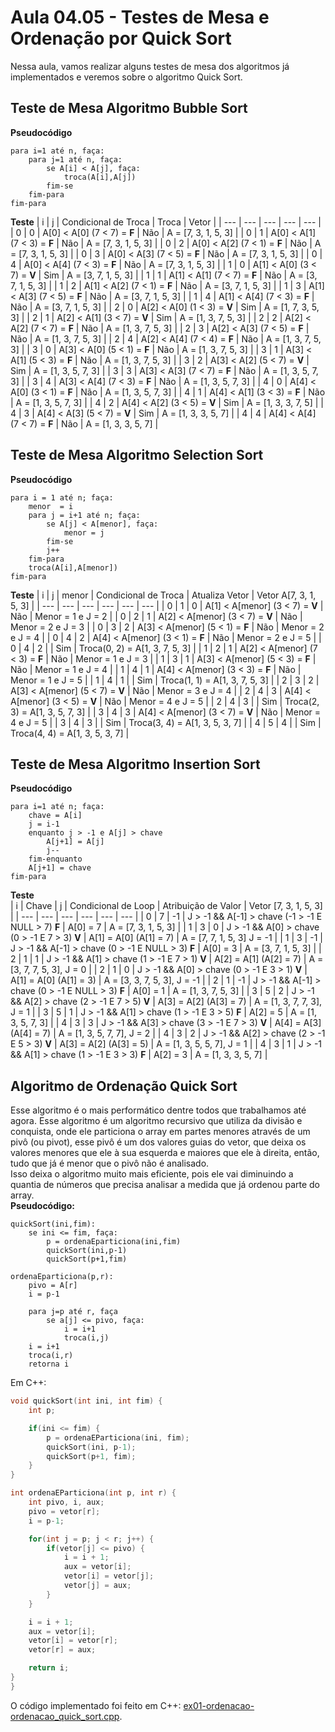 # Aula 04.05 - Testes de Mesa e Ordenação por Quick Sort
Nessa aula, vamos realizar alguns testes de mesa dos algoritmos já implementados e veremos sobre o algoritmo Quick Sort.

## Teste de Mesa Algoritmo Bubble Sort
**Pseudocódigo**
```
para i=1 até n, faça:
	para j=1 até n, faça:
		se A[i] < A[j], faça:
			troca(A[i],A[j])
		fim-se
	fim-para
fim-para
```
**Teste**
| i | j | Condicional de Troca | Troca | Vetor |
| --- | --- | --- | --- | --- |
| 0 | 0 | A[0] < A[0] (7 < 7) = **F** | Não | A = [7, 3, 1, 5, 3] |
| 0 | 1 | A[0] < A[1] (7 < 3) = **F** | Não | A = [7, 3, 1, 5, 3] |
| 0 | 2 | A[0] < A[2] (7 < 1) = **F** | Não | A = [7, 3, 1, 5, 3] |
| 0 | 3 | A[0] < A[3] (7 < 5) = **F** | Não | A = [7, 3, 1, 5, 3] |
| 0 | 4 | A[0] < A[4] (7 < 3) = **F** | Não | A = [7, 3, 1, 5, 3] |
| 1 | 0 | A[1] < A[0] (3 < 7) = **V** | Sim | A = [3, 7, 1, 5, 3] |
| 1 | 1 | A[1] < A[1] (7 < 7) = **F** | Não | A = [3, 7, 1, 5, 3] |
| 1 | 2 | A[1] < A[2] (7 < 1) = **F** | Não | A = [3, 7, 1, 5, 3] |
| 1 | 3 | A[1] < A[3] (7 < 5) = **F** | Não | A = [3, 7, 1, 5, 3] |
| 1 | 4 | A[1] < A[4] (7 < 3) = **F** | Não | A = [3, 7, 1, 5, 3] |
| 2 | 0 | A[2] < A[0] (1 < 3) = **V** | Sim | A = [1, 7, 3, 5, 3] |
| 2 | 1 | A[2] < A[1] (3 < 7) = **V** | Sim | A = [1, 3, 7, 5, 3] |
| 2 | 2 | A[2] < A[2] (7 < 7) = **F** | Não | A = [1, 3, 7, 5, 3] |
| 2 | 3 | A[2] < A[3] (7 < 5) = **F** | Não | A = [1, 3, 7, 5, 3] |
| 2 | 4 | A[2] < A[4] (7 < 4) = **F** | Não | A = [1, 3, 7, 5, 3] |
| 3 | 0 | A[3] < A[0] (5 < 1) = **F** | Não | A = [1, 3, 7, 5, 3] |
| 3 | 1 | A[3] < A[1] (5 < 3) = **F** | Não | A = [1, 3, 7, 5, 3] |
| 3 | 2 | A[3] < A[2] (5 < 7) = **V** | Sim | A = [1, 3, 5, 7, 3] |
| 3 | 3 | A[3] < A[3] (7 < 7) = **F** | Não | A = [1, 3, 5, 7, 3] |
| 3 | 4 | A[3] < A[4] (7 < 3) = **F** | Não | A = [1, 3, 5, 7, 3] |
| 4 | 0 | A[4] < A[0] (3 < 1) = **F** | Não | A = [1, 3, 5, 7, 3] |
| 4 | 1 | A[4] < A[1] (3 < 3) = **F** | Não | A = [1, 3, 5, 7, 3] |
| 4 | 2 | A[4] < A[2] (3 < 5) = **V** | Sim | A = [1, 3, 3, 7, 5] |
| 4 | 3 | A[4] < A[3] (5 < 7) = **V** | Sim | A = [1, 3, 3, 5, 7] |
| 4 | 4 | A[4] < A[4] (7 < 7) = **F** | Não | A = [1, 3, 3, 5, 7] |

## Teste de Mesa Algoritmo Selection Sort
**Pseudocódigo**
```
para i = 1 até n; faça:
	menor  = i
	para j = i+1 até n; faça:
		se A[j] < A[menor], faça:
			menor = j
		fim-se
		j++
	fim-para
	troca(A[i],A[menor])
fim-para
```
**Teste**
| i | j | menor | Condicional de Troca | Atualiza Vetor | Vetor A[7, 3, 1, 5, 3] |
| --- | --- | --- | --- | --- | --- |
| 0 | 1 | 0 | A[1] < A[menor] (3 < 7) = **V** | Não | Menor = 1 e J = 2 |
| 0 | 2 | 1 | A[2] < A[menor] (3 < 7) = **V** | Não | Menor = 2 e J = 3 |
| 0 | 3 | 2 | A[3] < A[menor] (5 < 1) = **F** | Não | Menor = 2 e J = 4 |
| 0 | 4 | 2 | A[4] < A[menor] (3 < 1) = **F** | Não | Menor = 2 e J = 5 |
| 0 | 4 | 2 |  | Sim | Troca(0, 2) = A[1, 3, 7, 5, 3] |
| 1 | 2 | 1 | A[2] < A[menor] (7 < 3) = **F** | Não | Menor = 1 e J = 3 |
| 1 | 3 | 1 | A[3] < A[menor] (5 < 3) = **F** | Não | Menor = 1 e J = 4 |
| 1 | 4 | 1 | A[4] < A[menor] (3 < 3) = **F** | Não | Menor = 1 e J = 5 |
| 1 | 4 | 1 |  | Sim | Troca(1, 1) = A[1, 3, 7, 5, 3] |
| 2 | 3 | 2 | A[3] < A[menor] (5 < 7) = **V** | Não | Menor = 3 e J = 4 |
| 2 | 4 | 3 | A[4] < A[menor] (3 < 5) = **V** | Não | Menor = 4 e J = 5 |
| 2 | 4 | 3 |  | Sim | Troca(2, 3) = A[1, 3, 5, 7, 3] |
| 3 | 4 | 3 | A[4] < A[menor] (3 < 7) = **V** | Não | Menor = 4 e J = 5 |
| 3 | 4 | 3 |  | Sim | Troca(3, 4) = A[1, 3, 5, 3, 7] |
| 4 | 5 | 4 |  | Sim | Troca(4, 4) = A[1, 3, 5, 3, 7] |

## Teste de Mesa Algoritmo Insertion Sort
**Pseudocódigo**
```
para i=1 até n; faça:
	chave = A[i]
	j = i-1
	enquanto j > -1 e A[j] > chave
		A[j+1] = A[j]
		j--
	fim-enquanto
	A[j+1] = chave
fim-para
```
**Teste**  
| i | Chave | j | Condicional de Loop | Atribuição de Valor | Vetor [7, 3, 1, 5, 3] |
| --- | --- | --- | --- | --- | --- |
| 0 | 7 | -1 | J > -1 && A[-1] > chave (-1 > -1 E NULL > 7) **F** | A[0] = 7 | A = [7, 3, 1, 5, 3] |
| 1 | 3 | 0 | J > -1 && A[0] > chave (0 > -1 E 7 > 3) **V** | A[1] = A[0] (A[1] = 7) | A = [7, 7, 1, 5, 3] J = -1 |
| 1 | 3 | -1 | J > -1 && A[-1] > chave (0 > -1 E NULL > 3) **F** | A[0] = 3 | A = [3, 7, 1, 5, 3] |
| 2 | 1 | 1 | J > -1 && A[1] > chave (1 > -1 E 7 > 1) **V** | A[2] = A[1] (A[2] = 7) | A = [3, 7, 7, 5, 3], J = 0 |
| 2 | 1 | 0 | J > -1 && A[0] > chave (0 > -1 E 3 > 1) **V** | A[1] = A[0] (A[1] = 3) | A = [3, 3, 7, 5, 3], J = -1 |
| 2 | 1 | -1 | J > -1 && A[-1] > chave (0 > -1 E NULL > 3) **F** | A[0] = 1 | A = [1, 3, 7, 5, 3] |
| 3 | 5 | 2 | J > -1 && A[2] > chave (2 > -1 E 7 > 5) **V** | A[3] = A[2] (A[3] = 7) | A = [1, 3, 7, 7, 3], J = 1 |
| 3 | 5 | 1 | J > -1 && A[1] > chave (1 > -1 E 3 > 5) **F** | A[2] = 5 | A = [1, 3, 5, 7, 3] |
| 4 | 3 | 3 | J > -1 && A[3] > chave (3 > -1 E 7 > 3) **V** | A[4] = A[3] (A[4] = 7) | A = [1, 3, 5, 7, 7], J = 2 |
| 4 | 3 | 2 | J > -1 && A[2] > chave (2 > -1 E 5 > 3) **V** | A[3] = A[2] (A[3] = 5) | A = [1, 3, 5, 5, 7], J = 1 |
| 4 | 3 | 1 | J > -1 && A[1] > chave (1 > -1 E 3 > 3) **F** | A[2] = 3 | A = [1, 3, 3, 5, 7] | 



## Algoritmo de Ordenação Quick Sort
Esse algoritmo é o mais performático dentre todos que trabalhamos até agora. Esse algoritmo é um algoritmo recursivo que utiliza da divisão e conquista, onde ele particiona o array em partes menores através de um pivô (ou pivot), esse pivô é um dos valores guias do vetor, que deixa os valores menores que ele à sua esquerda e maiores que ele à direita, então, tudo que já é menor que o pivô não é analisado.  
Isso deixa o algoritmo muito mais eficiente, pois ele vai diminuindo a quantia de números que precisa analisar a medida que já ordenou parte do array.  
**Pseudocódigo:**
```
quickSort(ini,fim):
	se ini <= fim, faça:
		p = ordenaEparticiona(ini,fim)
		quickSort(ini,p-1)
		quickSort(p+1,fim)
	
ordenaEparticiona(p,r):
	pivo = A[r]
	i = p-1
	
	para j=p até r, faça
		se a[j] <= pivo, faça:
			i = i+1
			troca(i,j)
	i = i+1
	troca(i,r)
	retorna i

```
Em C++:
```c++
void quickSort(int ini, int fim) {
    int p;

    if(ini <= fim) {
        p = ordenaEParticiona(ini, fim);
        quickSort(ini, p-1);
        quickSort(p+1, fim);
    }
}

int ordenaEParticiona(int p, int r) {
    int pivo, i, aux;
    pivo = vetor[r];
    i = p-1;

    for(int j = p; j < r; j++) {
        if(vetor[j] <= pivo) {
            i = i + 1;
            aux = vetor[i];
            vetor[i] = vetor[j];
            vetor[j] = aux;
        }
    }

    i = i + 1;
    aux = vetor[i];
    vetor[i] = vetor[r];
    vetor[r] = aux;

    return i;
}
}
```
O código implementado foi feito em C++: [ex01-ordenacao-ordenacao_quick_sort.cpp](./ex01-ordenacao-ordenacao_quick_sort.cpp).  